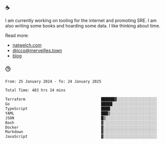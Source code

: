 ### ☕

I am currently working on tooling for the internet and promoting SRE. I am also writing some books and hoarding some data. I like thinking about time. 

Read more:

 - [natwelch.com](https://natwelch.com)
 - [@icco@merveilles.town](https://merveilles.town/@icco)
 - [blog](https://writing.natwelch.com)

### 🕒

<!--START_SECTION:waka-->

```txt
From: 25 January 2024 - To: 24 January 2025

Total Time: 483 hrs 24 mins

Terraform                                  ██████▓░░░░░░░░░░░░░░░░░░   26.48 %
Go                                         █████░░░░░░░░░░░░░░░░░░░░   20.24 %
TypeScript                                 ████░░░░░░░░░░░░░░░░░░░░░   15.74 %
YAML                                       ███▒░░░░░░░░░░░░░░░░░░░░░   13.36 %
JSON                                       █▒░░░░░░░░░░░░░░░░░░░░░░░   04.84 %
Bash                                       ▓░░░░░░░░░░░░░░░░░░░░░░░░   02.97 %
Docker                                     ▓░░░░░░░░░░░░░░░░░░░░░░░░   02.59 %
Markdown                                   ▓░░░░░░░░░░░░░░░░░░░░░░░░   02.27 %
JavaScript                                 ▓░░░░░░░░░░░░░░░░░░░░░░░░   02.00 %
```

<!--END_SECTION:waka-->
